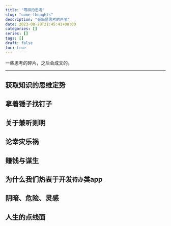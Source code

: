 ```yaml
---
title: "零碎的思考"
slug: "some-thoughts"
description: "会简易思考的芦苇"
date: 2023-08-28T21:45:41+08:00
categories: []
series: []
tags: []
draft: false
toc: true
---
```


一些思考的碎片，之后会成文的。

----

## 获取知识的思维定势

## 拿着锤子找钉子

## 关于兼听则明

## 论幸灾乐祸

## 赚钱与谋生

## 为什么我们热衷于开发`待办`类app

## 阴暗、危险、灵感

## 人生的点线面